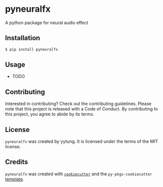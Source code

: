 # pyneuralfx

A python package for neural audio effect

## Installation

```bash
$ pip install pyneuralfx
```

## Usage

- TODO

## Contributing

Interested in contributing? Check out the contributing guidelines. Please note that this project is released with a Code of Conduct. By contributing to this project, you agree to abide by its terms.

## License

`pyneuralfx` was created by yytung. It is licensed under the terms of the MIT license.

## Credits

`pyneuralfx` was created with [`cookiecutter`](https://cookiecutter.readthedocs.io/en/latest/) and the `py-pkgs-cookiecutter` [template](https://github.com/py-pkgs/py-pkgs-cookiecutter).
